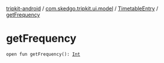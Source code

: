 [tripkit-android](../../index.md) / [com.skedgo.tripkit.ui.model](../index.md) / [TimetableEntry](index.md) / [getFrequency](./get-frequency.md)

# getFrequency

`open fun getFrequency(): `[`Int`](https://kotlinlang.org/api/latest/jvm/stdlib/kotlin/-int/index.html)